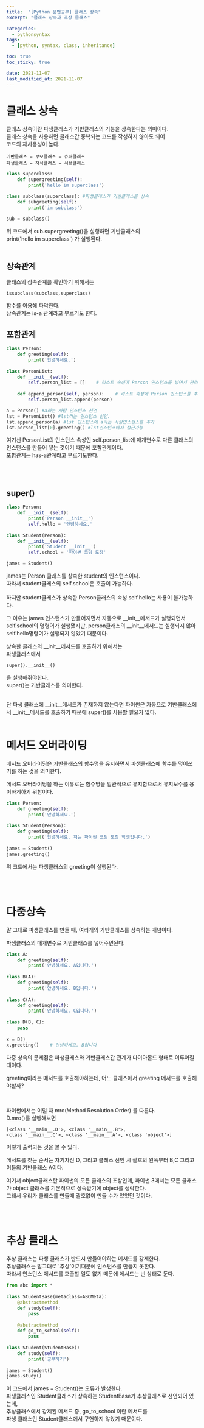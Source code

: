 ```yaml
---
title:  "[Python 문법공부] 클래스 상속"
excerpt: "클래스 상속과 추상 클래스"

categories:
  - pythonsyntax
tags:
  - [python, syntax, class, inheritance]

toc: true
toc_sticky: true

date: 2021-11-07
last_modified_at: 2021-11-07
---
```





# 클래스 상속

클래스 상속이란 파생클래스가 기반클래스의 기능을 상속한다는 의미이다.  
클래스 상속을 사용하면 클래스간 중복되는 코드를 작성하지 않아도 되어  
코드의 재사용성이 높다.  

    기반클래스 = 부모클래스 = 슈퍼클래스  
    파생클래스 = 자식클래스 = 서브클래스  

```python
class superclass:
    def supergreeting(self):
        print('hello im superclass')

class subclass(superclass): #파생클래스가 기반클래스를 상속
    def subgreeting(self):
        print('im subclass')

sub = subclass()
```
위 코드에서 sub.supergreeting()을 실행하면 기반클래스의  
print('hello im superclass') 가 실행된다.  
<br>




## 상속관계

클래스의 상속관계를 확인하기 위해서는 

    issubclass(subclass,superclass)

함수를 이용해 파악한다.  
상속관계는 is-a 관계라고 부르기도 한다.


## 포함관계

```python
class Person:
    def greeting(self):
        print('안녕하세요.')
 
class PersonList:
    def __init__(self):
        self.person_list = []    # 리스트 속성에 Person 인스턴스를 넣어서 관리
 
    def append_person(self, person):    # 리스트 속성에 Person 인스턴스를 추가하는 함수
        self.person_list.append(person)

a = Person() #a라는 사람 인스턴스 선언
lst = PersonList() #lst라는 인스턴스 선언.
lst.append_person(a) #lst 인스턴스에 a라는 사람인스턴스를 추가
lst.person_list[0].greeting() #lst인스턴스에서 접근가능
```

여기선 PersonList의 인스턴스 속성인
self.person_list에 매개변수로 다른 클래스의 인스턴스를 만들어 넣는 것이기 때문에 포함관계이다.  
포함관계는 has-a관계라고 부르기도한다.

<br>
<br>

## super()

```python
class Person:
    def __init__(self):
        print('Person __init__')
        self.hello = '안녕하세요.'
 
class Student(Person):
    def __init__(self):
        print('Student __init__')
        self.school = '파이썬 코딩 도장'

james = Student()
```


james는 Person 클래스를 상속한 student의 인스턴스이다.  
따라서 student클래스의 self.school은 호출이 가능하다.  
<br>
하지만 student클래스가 상속한 Person클래스의 속성 self.hello는 사용이 불가능하다.  

그 이유는 james 인스턴스가 만들어지면서 자동으로 __init__메서드가 실행되면서  
self.school의 명령어가 실행됐지만, person클래스의 __init__메서드는 실행되지 않아  
self.hello명령어가 실행되지 않았기 때문이다.  

상속한 클래스의 __init__메서드를 호출하기 위해서는  
파생클래스에서 

    super().__init__()
을 실행해줘야한다.  
super()는 기반클래스를 의미한다.  

<br>
단 파생 클래스에 __init__메서드가 존재하지 않는다면  
파이썬은 자동으로 기반클래스에서 __init__메서드를 호출하기 때문에 
super()를 사용할 필요가 없다.

<br>
<br>

# 메서드 오버라이딩

메서드 오버라이딩은 기반클래스의 함수명을 유지하면서 파생클래스에 함수를 덮어쓰기를 하는 것을 의미한다.  

메서드 오버라이딩을 하는 이유로는 함수명을 일관적으로 유지함으로써 유지보수를 용이하게하기 위함이다.  

```python
class Person:
    def greeting(self):
        print('안녕하세요.')
 
class Student(Person):
    def greeting(self):
        print('안녕하세요. 저는 파이썬 코딩 도장 학생입니다.')
 
james = Student()
james.greeting()
```
위 코드에서는 파생클래스의 greeting이 실행된다.  

<br><br>

# 다중상속

말 그대로 파생클래스를 만들 때, 여러개의 기반클래스를 상속하는 개념이다.  

파생클래스의 매개변수로 기반클래스를 넣어주면된다.

```python
class A:
    def greeting(self):
        print('안녕하세요. A입니다.')
 
class B(A):
    def greeting(self):
        print('안녕하세요. B입니다.')
 
class C(A):
    def greeting(self):
        print('안녕하세요. C입니다.')
 
class D(B, C):
    pass
 
x = D()
x.greeting()    # 안녕하세요. B입니다
```

다중 상속의 문제점은 파생클래스와 기반클래스간 관계가 다이아몬드 형태로 이루어질때이다.   

greeting이라는 메서드를 호출해야하는데, 어느 클래스에서 greeting 메서드를
호출해야할까?  


<br>

파이썬에서는 이럴 때 mro(Method Resolution Order)
를 따른다.  
D.mro()를 실행해보면 

    [<class '__main__.D'>, <class '__main__.B'>,
    <class '__main__.C'>, <class '__main__.A'>, <class 'object'>]

이렇게 출력되는 것을 볼 수 있다.  

메서드를 찾는 순서는 자기자신 D, 그리고 클래스 선언 시 괄호의 왼쪽부터
B,C 그리고 이들의 기반클래스 A이다.  

여기서 object클래스란 파이썬의 모든 클래스의 조상인데, 파이썬 3에서는 모든 클래스가 object 클래스를 기본적으로 상속받기에 object를 생략한다.  
그래서 우리가 클래스를 만들때 괄호없이 만들 수가 있었던 것이다.

<br><br>

# 추상 클래스

추상 클래스는 파생 클래스가 반드시 만들어야하는 메서드를 강제한다.  
추상클래스는 말그대로 '추상'이기때문에 인스턴스를 만들지 못한다.  
따라서 인스턴스 메서드를 호출할 일도 없기 때문에 메서드는 빈 상태로 둔다.


```python
from abc import *
 
class StudentBase(metaclass=ABCMeta):
    @abstractmethod
    def study(self):
        pass
 
    @abstractmethod
    def go_to_school(self):
        pass
 
class Student(StudentBase):
    def study(self):
        print('공부하기')
 
james = Student()
james.study()
```

이 코드에서 james = Student()는 오류가 발생한다.  
파생클래스인 Student클래스가 상속하는 StudentBase가 추상클래스로 선언되어 있는데,  
추상클래스에서 강제된 메서드 중, go_to_school 이란 메서드를  
파생 클래스인 Student클래스에서 구현하지 않았기 때문이다.  
